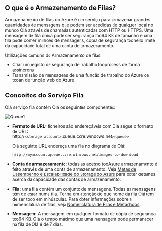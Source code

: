 ## <a name="what-is-queue-storage"></a>O que é o Armazenamento de Filas?
Armazenamento de filas do Azure é um serviço para armazenar grandes quantidades de mensagens que podem ser acedidas de qualquer local no mundo Olá através de chamadas autenticadas com HTTP ou HTTPS. Uma mensagem de fila única pode ser segurança too64 KB de tamanho e uma fila pode conter milhões de mensagens, cópia de segurança toohello limite da capacidade total de uma conta de armazenamento.

Utilizações comuns do Armazenamento de filas:

* Criar um registo de segurança de trabalho tooprocess de forma assíncrona
* Transmissão de mensagens de uma função de trabalho do Azure de tooan de função web do Azure

## <a name="queue-service-concepts"></a>Conceitos do Serviço Fila
Olá serviço fila contém Olá os seguintes componentes:

![Queue1](./media/storage-queue-concepts-include/queue1.png)

* **Formato de URL:** ficheiros são endereçáveis com Olá segue o formato de URL:   
    http://`<storage account>`.queue.core.windows.net/`<queue>` 
  
    Olá seguinte URL endereça uma fila no diagrama de Olá:  
  
    `http://myaccount.queue.core.windows.net/images-to-download`

* **Conta de armazenamento:** todas as acesso tooAzure armazenamento é feito através de uma conta de armazenamento. Veja [Metas de Desempenho e Escalabilidade do Storage do Azure](../articles/storage/common/storage-scalability-targets.md) para obter detalhes acerca da capacidade das contas de armazenamento.
* **Fila:** uma fila contém um conjunto de mensagens. Todas as mensagens têm de estar numa fila. Tenha em atenção de que nome da fila Olá tem de ser todo em minúsculas. Para obter informações sobre a nomenclatura de filas, veja [Nomenclatura de Filas e Metadados](https://msdn.microsoft.com/library/azure/dd179349.aspx).
* **Mensagem:** A mensagem, em qualquer formato de cópia de segurança too64 KB. Olá o tempo máximo que uma mensagem pode permanecer na fila de Olá é de 7 dias.


